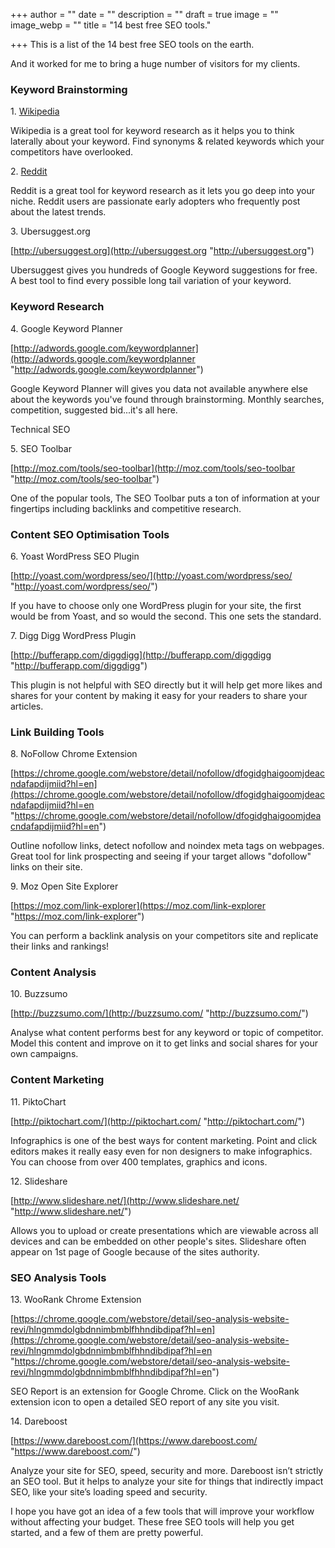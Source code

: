 +++
author = ""
date = ""
description = ""
draft = true
image = ""
image_webp = ""
title = "14 best free SEO tools."

+++
This is a list of the 14 best free SEO tools on the earth.

And it worked for me to bring a huge number of visitors for my clients.

### Keyword Brainstorming

1\. [Wikipedia](http://www.wikipedia.org)

Wikipedia is a great tool for keyword research as it helps you to think laterally about your keyword. Find synonyms & related keywords which your competitors have overlooked.

2\. [Reddit]()

Reddit is a great tool for keyword research as it lets you go deep into your niche. Reddit users are passionate early adopters who frequently post about the latest trends.

3\. Ubersuggest.org

[http://ubersuggest.org](http://ubersuggest.org "http://ubersuggest.org")

Ubersuggest gives you hundreds of Google Keyword suggestions for free. A best tool to find every possible long tail variation of your keyword.

### Keyword Research

4\. Google Keyword Planner

[http://adwords.google.com/keywordplanner](http://adwords.google.com/keywordplanner "http://adwords.google.com/keywordplanner")

Google Keyword Planner will gives you data not available anywhere else about the keywords you've found through brainstorming. Monthly searches, competition, suggested bid...it's all here.

Technical SEO

5\. SEO Toolbar

[http://moz.com/tools/seo-toolbar](http://moz.com/tools/seo-toolbar "http://moz.com/tools/seo-toolbar")

One of the popular tools, The SEO Toolbar puts a ton of information at your fingertips including backlinks and competitive research.

### Content SEO Optimisation Tools

6\. Yoast WordPress SEO Plugin

[http://yoast.com/wordpress/seo/](http://yoast.com/wordpress/seo/ "http://yoast.com/wordpress/seo/")

If you have to choose only one WordPress plugin for your site, the first would be from Yoast, and so would the second. This one sets the standard.

7\. Digg Digg WordPress Plugin

[http://bufferapp.com/diggdigg](http://bufferapp.com/diggdigg "http://bufferapp.com/diggdigg")

This plugin is not helpful with SEO directly but it will help get more likes and shares for your content by making it easy for your readers to share your articles.

### Link Building Tools

8\. NoFollow Chrome Extension

[https://chrome.google.com/webstore/detail/nofollow/dfogidghaigoomjdeacndafapdijmiid?hl=en](https://chrome.google.com/webstore/detail/nofollow/dfogidghaigoomjdeacndafapdijmiid?hl=en "https://chrome.google.com/webstore/detail/nofollow/dfogidghaigoomjdeacndafapdijmiid?hl=en")

Outline nofollow links, detect nofollow and noindex meta tags on webpages. Great tool for link prospecting and seeing if your target allows "dofollow" links on their site.

9\. Moz Open Site Explorer

[https://moz.com/link-explorer](https://moz.com/link-explorer "https://moz.com/link-explorer")

You can perform a backlink analysis on your competitors site and replicate their links and rankings!

### Content Analysis

10\. Buzzsumo

[http://buzzsumo.com/](http://buzzsumo.com/ "http://buzzsumo.com/")

Analyse what content performs best for any keyword or topic of competitor. Model this content and improve on it to get links and social shares for your own campaigns.

### Content Marketing

11\. PiktoChart

[http://piktochart.com/](http://piktochart.com/ "http://piktochart.com/")

Infographics is one of the best ways for content marketing. Point and click editors makes it really easy even for non designers to make infographics. You can choose from over 400 templates, graphics and icons.

12\. Slideshare

[http://www.slideshare.net/](http://www.slideshare.net/ "http://www.slideshare.net/")

Allows you to upload or create presentations which are viewable across all devices and can be embedded on other people's sites. Slideshare often appear on 1st page of Google because of the sites authority.

### SEO Analysis Tools

13\. WooRank Chrome Extension

[https://chrome.google.com/webstore/detail/seo-analysis-website-revi/hlngmmdolgbdnnimbmblfhhndibdipaf?hl=en](https://chrome.google.com/webstore/detail/seo-analysis-website-revi/hlngmmdolgbdnnimbmblfhhndibdipaf?hl=en "https://chrome.google.com/webstore/detail/seo-analysis-website-revi/hlngmmdolgbdnnimbmblfhhndibdipaf?hl=en")

SEO Report is an extension for Google Chrome. Click on the WooRank extension icon to open a detailed SEO report of any site you visit.

14\. Dareboost

[https://www.dareboost.com/](https://www.dareboost.com/ "https://www.dareboost.com/")

Analyze your site for SEO, speed, security and more. Dareboost isn’t strictly an SEO tool. But it helps to analyze your site for things that indirectly impact SEO, like your site’s loading speed and security.

I hope you have got an idea of a few tools that will improve your workflow without affecting your budget. These free SEO tools will help you get started, and a few of them are pretty powerful.